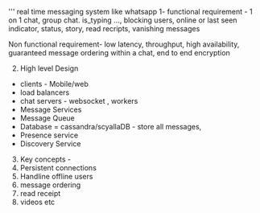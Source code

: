'''
real time messaging system like whatsapp
1- functional requirement - 1 on 1 chat, group chat. is_typing ..., blocking users, online or last seen indicator, status, story, read recripts, vanishing messages 

Non functional requirement- 
low latency, throughput, high availability, guaranteed message ordering within a chat, end to end encryption

2. High level Design 
- clients - Mobile/web
- load balancers
- chat servers - websocket , workers 
- Message Services
- Message Queue 
- Database = cassandra/scyallaDB - store all messages, 
- Presence service
- Discovery Service 

3. Key concepts -
1. Persistent connections
2. Handline offline users 
3. message ordering 
4. read receipt
5. videos etc
